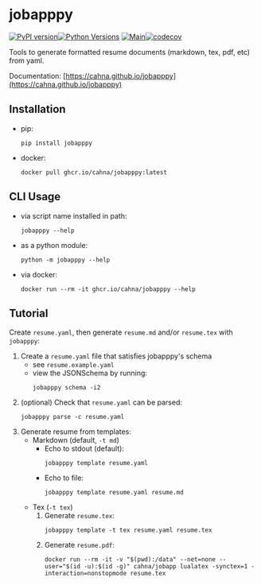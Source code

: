 # jobapppy

[![PyPI version](https://badge.fury.io/py/jobapppy.svg)](https://badge.fury.io/py/jobapppy)[![Python Versions](https://img.shields.io/pypi/pyversions/jobapppy?style=plastic)](https://pypi.org/project/jobapppy)
[![Main](https://github.com/cahna/jobapppy/actions/workflows/main.yaml/badge.svg)](https://github.com/cahna/jobapppy/actions/workflows/main.yaml)[![codecov](https://codecov.io/gh/cahna/jobapppy/graph/badge.svg?token=3XULKTDJ2I)](https://codecov.io/gh/cahna/jobapppy)

Tools to generate formatted resume documents (markdown, tex, pdf, etc) from yaml.

Documentation: [https://cahna.github.io/jobapppy](https://cahna.github.io/jobapppy)

## Installation

- pip:
   ```console
   pip install jobapppy
   ```
- docker:
   ```console
   docker pull ghcr.io/cahna/jobapppy:latest
   ```

## CLI Usage

- via script name installed in path:
   ```console
   jobapppy --help
   ```
- as a python module:
   ```console
   python -m jobapppy --help
   ```
- via docker:
   ```console
   docker run --rm -it ghcr.io/cahna/jobapppy --help
   ```

## Tutorial

Create `resume.yaml`, then generate `resume.md` and/or `resume.tex` with `jobapppy`:

1. Create a `resume.yaml` file that satisfies jobapppy's schema 
   - see `resume.example.yaml`
   - view the JSONSchema by running:
      ```console
      jobapppy schema -i2
      ```
2. (optional) Check that `resume.yaml` can be parsed:
   ```console
   jobapppy parse -c resume.yaml
   ```
3. Generate resume from templates:
   - Markdown (default, `-t md`)
      - Echo to stdout (default):
         ```console
         jobapppy template resume.yaml
         ```
      - Echo to file:
         ```console
         jobapppy template resume.yaml resume.md
         ```
   - Tex (`-t tex`)
      1. Generate `resume.tex`:
         ```console
         jobapppy template -t tex resume.yaml resume.tex
         ```
      2. Generate `resume.pdf`:
         ```console
         docker run --rm -it -v "$(pwd):/data" --net=none --user="$(id -u):$(id -g)" cahna/jobapp lualatex -synctex=1 -interaction=nonstopmode resume.tex
         ```
